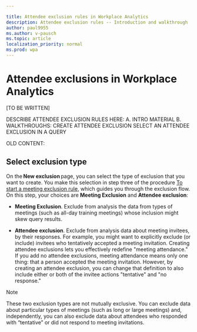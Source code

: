 ```yaml
---

title: Attendee exclusion rules in Workplace Analytics 
description: Attendee exclusion rules -- Introduction and walkthrough   
author: paul9955
ms.author: v-pausch
ms.topic: article
localization_priority: normal 
ms.prod: wpa
---
```


# Attendee exclusions in Workplace Analytics

\[TO BE WRITTEN\]

DESCRIBE ATTENDEE EXCLUSION RULES HERE:
A. INTRO MATERIAL
B. WALKTHROUGHS: 
 CREATE ATTENDEE EXCLUSION
 SELECT AN ATTENDEE EXCLUSION IN A QUERY


OLD CONTENT: 

## Select exclusion type

On the **New exclusion** page,  you can select the type of exclusion that you want to create. You make this selection in step three of the procedure [To start a meeting exclusion rule](meeting-exclusion-rules.md#to-start-a-meeting-exclusion-rule), which guides you through the exclusion flow. On this step, your choices are **Meeting Exclusion** and **Attendee exclusion**: 

 * **Meeting Exclusion**. Exclude from analysis the data from types of meetings (such as all-day training meetings) whose inclusion might skew query results. 

 * **Attendee exclusion**. Exclude from analysis data about meeting invitees, by their responses. For example, you might want to explicitly exclude (or include) invitees who tentatively accepted a meeting invitation. Creating attendee exclusions lets you effectively redefine "meeting attendance." If you add no attendee exclusions, meeting attendance means only one thing: that a person accepted the meeting invitation. However, by creating an attendee exclusion, you can change that definition to also include either or both of the invitee actions "tentative" and "no response." 
 
 > [!Note]
 > These two exclusion types are not mutually exclusive. You can exclude data about particular types of meetings (such as long or large meetings) and, independently, you can also exclude data about attendees who responded with “tentative” or did not respond to meeting invitations.  

